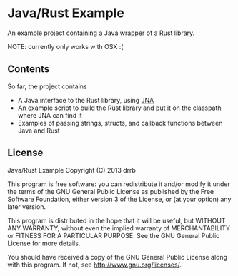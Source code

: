 # Java/Rust Example

An example project containing a Java wrapper of a Rust library.

NOTE: currently only works with OSX :(

## Contents
So far, the project contains
- A Java interface to the Rust library, using [JNA](https://github.com/twall/jna)
- An example script to build the Rust library and put it on the classpath where JNA can find it
- Examples of passing strings, structs, and callback functions between Java and Rust

## License

Java/Rust Example
Copyright (C) 2013 drrb

This program is free software: you can redistribute it and/or modify
it under the terms of the GNU General Public License as published by
the Free Software Foundation, either version 3 of the License, or
(at your option) any later version.

This program is distributed in the hope that it will be useful,
but WITHOUT ANY WARRANTY; without even the implied warranty of
MERCHANTABILITY or FITNESS FOR A PARTICULAR PURPOSE.  See the
GNU General Public License for more details.

You should have received a copy of the GNU General Public License
along with this program.  If not, see <http://www.gnu.org/licenses/>.
